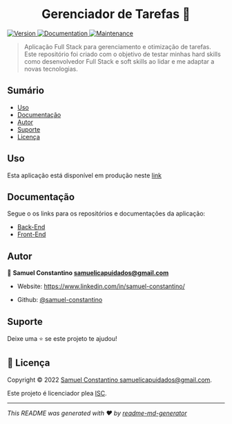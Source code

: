 

<h1 align="center">Gerenciador de Tarefas 👋</h1>

<p>

<a href="https://www.npmjs.com/package/task-manager" target="_blank">

<img alt="Version" src="https://img.shields.io/npm/v/task-manager.svg">

</a>

<a href="https://github.com/samuel-constantino/task-manager#readme" target="_blank">

<img alt="Documentation" src="https://img.shields.io/badge/documentation-yes-brightgreen.svg" />

</a>

<a href="https://github.com/samuel-constantino/task-manager/graphs/commit-activity" target="_blank">

<img alt="Maintenance" src="https://img.shields.io/badge/Maintained%3F-yes-green.svg" />

</a>
</p>

  

> Aplicação Full Stack para gerenciamento e otimização de tarefas.
> Este repositório foi criado com o objetivo de testar minhas hard skills como desenvolvedor Full Stack e soft skills ao lidar e me adaptar a novas tecnologias.

## Sumário

- [Uso](#uso)
- [Documentação](#documentação)
- [Autor](#autor)
- [Suporte](#suporte)
- [Licença](#-licença)

## Uso

Esta aplicação está disponível em produção neste [link](https://task-manager-ft-0209.herokuapp.com/)
 

## Documentação

Segue o os links para os repositórios e documentações da aplicação:

- [Back-End](https://github.com/samuel-constantino/task-manager-back-end)
- [Front-End](https://github.com/samuel-constantino/task-manager-front-end)
  

## Autor

  

👤 **Samuel Constantino <samuelicapuidados@gmail.com>**

  

* Website: https://www.linkedin.com/in/samuel-constantino/

* Github: [@samuel-constantino](https://github.com/samuel-constantino)

  

## Suporte

  

Deixe uma ⭐️ se este projeto te ajudou!

  

## 📝 Licença

  

Copyright © 2022 [Samuel Constantino <samuelicapuidados@gmail.com>](https://github.com/samuel-constantino).<br />

Este projeto é licenciador plea [ISC](https://github.com/samuel-constantino/task-manager/blob/master/LICENSE).

  

***

_This README was generated with ❤️ by [readme-md-generator](https://github.com/kefranabg/readme-md-generator)_
